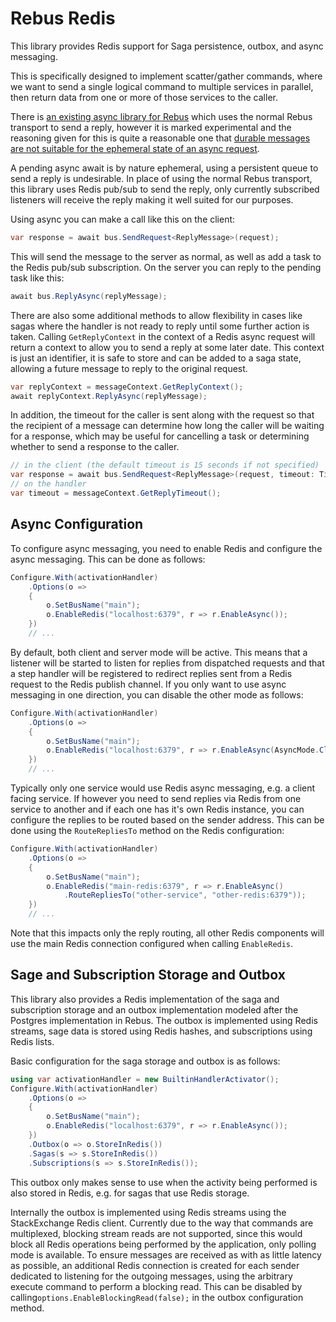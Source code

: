 # Rebus Redis

This library provides Redis support for Saga persistence, outbox, and async messaging.

This is specifically designed to implement scatter/gather commands, where we want to send a single logical command to multiple services in parallel, then return data from one or more of those services to the caller.

There is [an existing async library for Rebus](https://github.com/rebus-org/Rebus.Async) which uses the normal Rebus transport to send a reply, however it is marked experimental and the reasoning given for this is quite a reasonable one that [durable messages are not suitable for the ephemeral state of an async request](https://github.com/rebus-org/Rebus.Async/issues/19#issuecomment-1243273692).

A pending async await is by nature ephemeral, using a persistent queue to send a reply is undesirable. In place of using the normal Rebus transport, this library uses Redis pub/sub to send the reply, only currently subscribed listeners will receive the reply making it well suited for our purposes.

Using async you can make a call like this on the client:

```csharp
var response = await bus.SendRequest<ReplyMessage>(request);
```

This will send the message to the server as normal, as well as add a task to the Redis pub/sub subscription. On the server you can reply to the pending task like this:

```csharp
await bus.ReplyAsync(replyMessage);
```

There are also some additional methods to allow flexibility in cases like sagas where the handler is not ready to reply until some further action is taken. Calling `GetReplyContext` in the context of a Redis async request will return a context to allow you to send a reply at some later date. This context is just an identifier, it is safe to store and can be added to a saga state, allowing a future message to reply to the original request.

```csharp
var replyContext = messageContext.GetReplyContext();
await replyContext.ReplyAsync(replyMessage);
```

In addition, the timeout for the caller is sent along with the request so that the recipient of a message can determine how long the caller will be waiting for a response, which may be useful for cancelling a task or determining whether to send a response to the caller.

```csharp
// in the client (the default timeout is 15 seconds if not specified)
var response = await bus.SendRequest<ReplyMessage>(request, timeout: TimeSpan.FromSeconds(30));
// on the handler
var timeout = messageContext.GetReplyTimeout();
```

## Async Configuration

To configure async messaging, you need to enable Redis and configure the async messaging. This can be done as follows:

```csharp
Configure.With(activationHandler)
    .Options(o =>
    {
        o.SetBusName("main");
        o.EnableRedis("localhost:6379", r => r.EnableAsync());
    })
    // ...
```

By default, both client and server mode will be active. This means that a listener will be started to listen for replies from dispatched requests and that a step handler will be registered to redirect replies sent from a Redis request to the Redis publish channel. If you only want to use async messaging in one direction, you can disable the other mode as follows:

```csharp
Configure.With(activationHandler)
    .Options(o =>
    {
        o.SetBusName("main");
        o.EnableRedis("localhost:6379", r => r.EnableAsync(AsyncMode.Client)); // or AsyncMode.Host
    })
    // ...
```

Typically only one service would use Redis async messaging, e.g. a client facing service. If however you need to send replies via Redis from one service to another and if each one has it's own Redis instance, you can configure the replies to be routed based on the sender address. This can be done using the `RouteRepliesTo` method on the Redis configuration:

```csharp
Configure.With(activationHandler)
    .Options(o =>
    {
        o.SetBusName("main");
        o.EnableRedis("main-redis:6379", r => r.EnableAsync()
            .RouteRepliesTo("other-service", "other-redis:6379"));
    })
    // ...
```

Note that this impacts only the reply routing, all other Redis components will use the main Redis connection configured when calling `EnableRedis`.

## Sage and Subscription Storage and Outbox

This library also provides a Redis implementation of the saga and subscription storage and an outbox implementation modeled after the Postgres implementation in Rebus. The outbox is implemented using Redis streams, sage data is stored using Redis hashes, and subscriptions using Redis lists.

Basic configuration for the saga storage and outbox is as follows:

```csharp
using var activationHandler = new BuiltinHandlerActivator();
Configure.With(activationHandler)
    .Options(o =>
    {
        o.SetBusName("main");
        o.EnableRedis("localhost:6379", r => r.EnableAsync());
    })
    .Outbox(o => o.StoreInRedis())
    .Sagas(s => s.StoreInRedis())
    .Subscriptions(s => s.StoreInRedis());
```

This outbox only makes sense to use when the activity being performed is also stored in Redis, e.g. for sagas that use
Redis storage.

Internally the outbox is implemented using Redis streams using the StackExchange Redis client. Currently due to the way that commands are multiplexed, blocking stream reads are not supported, since this would block all Redis operations being performed by the application, only polling mode is available. To ensure messages are received as with as little latency as possible, an additional Redis connection is created for each sender dedicated to listening for the outgoing messages, using the arbitrary execute command to perform a blocking read. This can be disabled by calling`options.EnableBlockingRead(false);` in the outbox configuration method.